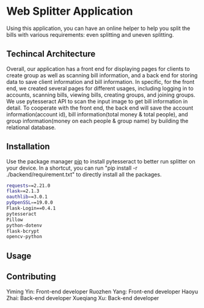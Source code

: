 # Web Splitter Application

Using this application, you can have an online helper to help you split the bills with various requirements: even splitting and uneven splitting.

## Techincal Architecture
Overall, our application has a front end for displaying pages for clients to create group as well as scanning bill information, and a back end for storing data to save client information and bill information. In specific, for the front end, we created several pages for different usages, including logging in to accounts, scanning bills, viewing bills, creating groups, and joining groups. We use pytesseract API to scan the input image to get bill information in detail. To cooperate with the front end, the back end will save the account information(account id), bill information(total money & total people), and group information(money on each people & group name) by building the relational database. 

## Installation

Use the package manager [pip](https://pip.pypa.io/en/stable/) to install pytesseract to better run splitter on your device. In a shortcut, you can run "pip install -r ./backend/requirement.txt" to directly install all the packages.

```bash
requests==2.21.0
flask==2.1.3
oauthlib==3.0.1
pyOpenSSL==19.0.0
Flask-Login==0.4.1
pytesseract
Pillow
python-dotenv
flask-bcrypt
opencv-python
```

## Usage



## Contributing

Yiming Yin: Front-end developer
Ruozhen Yang: Front-end developer
Haoyu Zhai: Back-end developer
Xueqiang Xu: Back-end developer